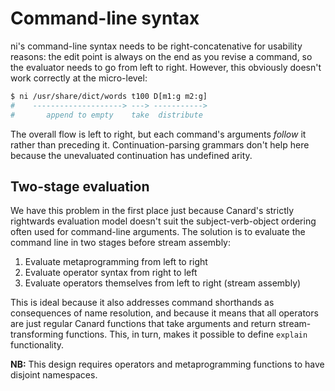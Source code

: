 # Command-line syntax
ni's command-line syntax needs to be right-concatenative for usability reasons:
the edit point is always on the end as you revise a command, so the evaluator
needs to go from left to right. However, this obviously doesn't work correctly
at the micro-level:

```sh
$ ni /usr/share/dict/words t100 D[m1:g m2:g]
#    --------------------> ---> ----------->
#       append to empty    take  distribute
```

The overall flow is left to right, but each command's arguments _follow_ it
rather than preceding it. Continuation-parsing grammars don't help here because
the unevaluated continuation has undefined arity.

## Two-stage evaluation
We have this problem in the first place just because Canard's strictly
rightwards evaluation model doesn't suit the subject-verb-object ordering often
used for command-line arguments. The solution is to evaluate the command line
in two stages before stream assembly:

1. Evaluate metaprogramming from left to right
2. Evaluate operator syntax from right to left
3. Evaluate operators themselves from left to right (stream assembly)

This is ideal because it also addresses command shorthands as consequences of
name resolution, and because it means that all operators are just regular
Canard functions that take arguments and return stream-transforming functions.
This, in turn, makes it possible to define `explain` functionality.

**NB:** This design requires operators and metaprogramming functions to have
disjoint namespaces.
